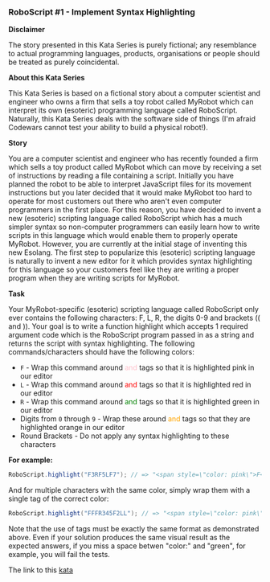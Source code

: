 ### RoboScript #1 - Implement Syntax Highlighting

**Disclaimer**

The story presented in this Kata Series is purely fictional; any resemblance to actual programming languages, products, organisations or people should be treated as purely coincidental.

**About this Kata Series**  

This Kata Series is based on a fictional story about a computer scientist and engineer who owns a firm that sells a toy robot called MyRobot which can interpret its own (esoteric) programming language called RoboScript. Naturally, this Kata Series deals with the software side of things (I'm afraid Codewars cannot test your ability to build a physical robot!).

**Story**  

You are a computer scientist and engineer who has recently founded a firm which sells a toy product called MyRobot which can move by receiving a set of instructions by reading a file containing a script. Initially you have planned the robot to be able to interpret JavaScript files for its movement instructions but you later decided that it would make MyRobot too hard to operate for most customers out there who aren't even computer programmers in the first place. For this reason, you have decided to invent a new (esoteric) scripting language called RoboScript which has a much simpler syntax so non-computer programmers can easily learn how to write scripts in this language which would enable them to properly operate MyRobot. However, you are currently at the initial stage of inventing this new Esolang. The first step to popularize this (esoteric) scripting language is naturally to invent a new editor for it which provides syntax highlighting for this language so your customers feel like they are writing a proper program when they are writing scripts for MyRobot.

**Task**  

Your MyRobot-specific (esoteric) scripting language called RoboScript only ever contains the following characters: F, L, R, the digits 0-9 and brackets (( and )). Your goal is to write a function highlight which accepts 1 required argument code which is the RoboScript program passed in as a string and returns the script with syntax highlighting. The following commands/characters should have the following colors:

* `F` - Wrap this command around <span style="color: pink"> and </span> tags so that it is highlighted pink in our editor
* `L` - Wrap this command around <span style="color: red"> and </span> tags so that it is highlighted red in our editor
* `R` - Wrap this command around <span style="color: green"> and </span> tags so that it is highlighted green in our editor
* Digits from `0` through `9` - Wrap these around <span style="color: orange"> and </span> tags so that they are highlighted orange in our editor
* Round Brackets - Do not apply any syntax highlighting to these characters

**For example:**  
```java
RoboScript.highlight("F3RF5LF7"); // => "<span style=\"color: pink\">F</span><span style=\"color: orange\">3</span><span style=\"color: green\">R</span><span style=\"color: pink\">F</span><span style=\"color: orange\">5</span><span style=\"color: red\">L</span><span style=\"color: pink\">F</span><span style=\"color: orange\">7</span>"
```
And for multiple characters with the same color, simply wrap them with a single <span> tag of the correct color:
```java
RoboScript.highlight("FFFR345F2LL"); // => "<span style=\"color: pink\">FFF</span><span style=\"color: green\">R</span><span style=\"color: orange\">345</span><span style=\"color: pink\">F</span><span style=\"color: orange\">2</span><span style=\"color: red\">LL</span>"
```
Note that the use of <span> tags must be exactly the same format as demonstrated above. Even if your solution produces the same visual result as the expected answers, if you miss a space betwen "color:" and "green", for example, you will fail the tests.

The link to this [kata](https://www.codewars.com/kata/roboscript-number-1-implement-syntax-highlighting/java)
